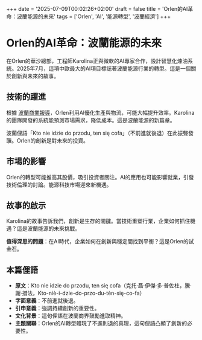 +++
date = '2025-07-09T00:02:26+02:00'
draft = false
title = 'Orlen的AI革命：波蘭能源的未來'
tags = ['Orlen', 'AI', '能源轉型', '波蘭經濟']
+++

# Orlen的AI革命：波蘭能源的未來

在Orlen的華沙總部，工程師Karolina正與微軟的AI專家合作，設計智慧化煉油系統。2025年7月，這項中歐最大的AI項目標誌著波蘭能源行業的轉型。這是一個關於創新與未來的故事。

## 技術的躍進

根據 [波蘭商業報導](https://www.money.pl/gospodarka/orlen-i-microsoft-polaczyly-sily-panstwowy-gigant-chce-rewolucji-7176116772797312a.html)，Orlen利用AI優化生產與物流，可能大幅提升效率。Karolina的團隊開發的系統能預測市場需求，降低成本。這是波蘭能源的新篇章。

波蘭俚語「Kto nie idzie do przodu, ten się cofa」（不前進就後退）在此振聾發聵。Orlen的創新是對未來的投資。

## 市場的影響

Orlen的轉型可能推高其股價，吸引投資者關注。AI的應用也可能影響就業，引發技術倫理的討論。能源科技市場迎來新機遇。

## 故事的啟示

Karolina的故事告訴我們，創新是生存的關鍵。當技術重塑行業，企業如何抓住機遇？這是波蘭能源的未來挑戰。

**值得深思的問題**：在AI時代，企業如何在創新與穩定間找到平衡？這是Orlen的試金石。

## 本篇俚語
- **原文**：Kto nie idzie do przodu, ten się cofa（克托·聶·伊傑·多·普佐杜，騰·謝·措法，Kto-niè-i-dzie-do-przo-du-tèn-się-co-fa）
- **字面意義**：不前進就後退。
- **引申意義**：強調持續創新的重要性。
- **文化背景**：這句俚語在波蘭商界鼓勵進取精神。
- **主題關聯**：Orlen的AI轉型體現了不進則退的真理，這句俚語凸顯了創新的必要性。